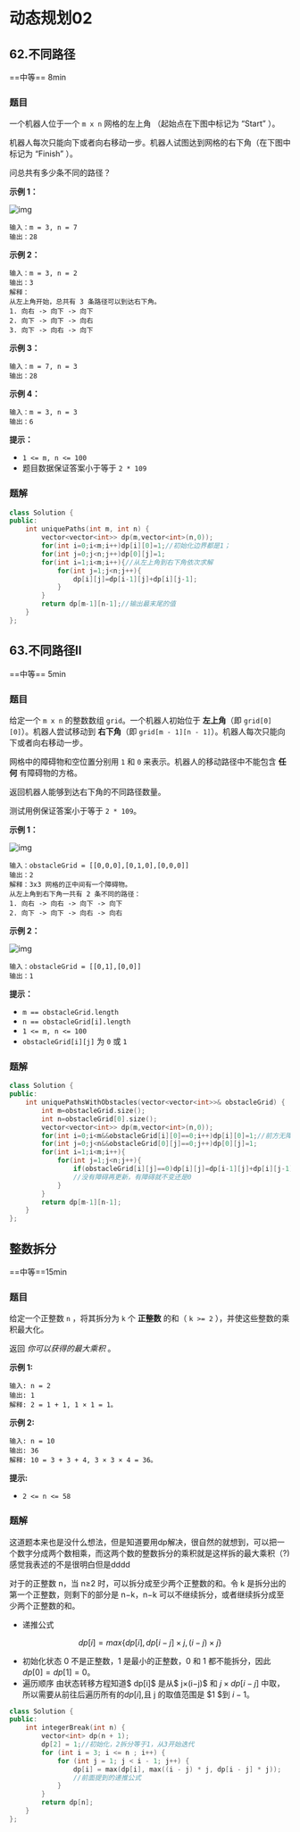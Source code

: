 # 动态规划02

## 62.不同路径

==中等==  8min

### 题目

一个机器人位于一个 `m x n` 网格的左上角 （起始点在下图中标记为 “Start” ）。

机器人每次只能向下或者向右移动一步。机器人试图达到网格的右下角（在下图中标记为 “Finish” ）。

问总共有多少条不同的路径？

 

**示例 1：**

![img](assets/1697422740-adxmsI-image.png)

```
输入：m = 3, n = 7
输出：28
```

**示例 2：**

```
输入：m = 3, n = 2
输出：3
解释：
从左上角开始，总共有 3 条路径可以到达右下角。
1. 向右 -> 向下 -> 向下
2. 向下 -> 向下 -> 向右
3. 向下 -> 向右 -> 向下
```

**示例 3：**

```
输入：m = 7, n = 3
输出：28
```

**示例 4：**

```
输入：m = 3, n = 3
输出：6
```

 

**提示：**

- `1 <= m, n <= 100`
- 题目数据保证答案小于等于 `2 * 109`

### 题解

```c++
class Solution {
public:
    int uniquePaths(int m, int n) {
        vector<vector<int>> dp(m,vector<int>(n,0));
        for(int i=0;i<m;i++)dp[i][0]=1;//初始化边界都是1；
        for(int j=0;j<n;j++)dp[0][j]=1;
        for(int i=1;i<m;i++){//从左上角到右下角依次求解
            for(int j=1;j<n;j++){
                dp[i][j]=dp[i-1][j]+dp[i][j-1];
            }
        }
        return dp[m-1][n-1];//输出最末尾的值
    }
};
```

## 63.不同路径Ⅱ

==中等== 5min

### 题目

给定一个 `m x n` 的整数数组 `grid`。一个机器人初始位于 **左上角**（即 `grid[0][0]`）。机器人尝试移动到 **右下角**（即 `grid[m - 1][n - 1]`）。机器人每次只能向下或者向右移动一步。

网格中的障碍物和空位置分别用 `1` 和 `0` 来表示。机器人的移动路径中不能包含 **任何** 有障碍物的方格。

返回机器人能够到达右下角的不同路径数量。

测试用例保证答案小于等于 `2 * 109`。

 

**示例 1：**

![img](assets/robot1.jpg)

```
输入：obstacleGrid = [[0,0,0],[0,1,0],[0,0,0]]
输出：2
解释：3x3 网格的正中间有一个障碍物。
从左上角到右下角一共有 2 条不同的路径：
1. 向右 -> 向右 -> 向下 -> 向下
2. 向下 -> 向下 -> 向右 -> 向右
```

**示例 2：**

![img](assets/robot2.jpg)

```
输入：obstacleGrid = [[0,1],[0,0]]
输出：1
```

 

**提示：**

- `m == obstacleGrid.length`
- `n == obstacleGrid[i].length`
- `1 <= m, n <= 100`
- `obstacleGrid[i][j]` 为 `0` 或 `1`



### 题解
```c++
class Solution {
public:
    int uniquePathsWithObstacles(vector<vector<int>>& obstacleGrid) {
        int m=obstacleGrid.size();
        int n=obstacleGrid[0].size();
        vector<vector<int>> dp(m,vector<int>(n,0));
        for(int i=0;i<m&&obstacleGrid[i][0]==0;i++)dp[i][0]=1;//前方无障碍填1
        for(int j=0;j<n&&obstacleGrid[0][j]==0;j++)dp[0][j]=1;
        for(int i=1;i<m;i++){
            for(int j=1;j<n;j++){
                if(obstacleGrid[i][j]==0)dp[i][j]=dp[i-1][j]+dp[i][j-1];
                //没有障碍再更新，有障碍就不变还是0
            }
        }
        return dp[m-1][n-1];
    }
};
```
## 整数拆分

==中等==15min

### 题目

给定一个正整数 `n` ，将其拆分为 `k` 个 **正整数** 的和（ `k >= 2` ），并使这些整数的乘积最大化。

返回 *你可以获得的最大乘积* 。

 

**示例 1:**

```
输入: n = 2
输出: 1
解释: 2 = 1 + 1, 1 × 1 = 1。
```

**示例 2:**

```
输入: n = 10
输出: 36
解释: 10 = 3 + 3 + 4, 3 × 3 × 4 = 36。
```

 

**提示:**

- `2 <= n <= 58`

### 题解

这道题本来也是没什么想法，但是知道要用dp解决，很自然的就想到，可以把一个数字分成两个数相乘，而这两个数的整数拆分的乘积就是这样拆的最大乘积（?)感觉我表述的不是很明白但是dddd

对于的正整数 n，当 n≥2 时，可以拆分成至少两个正整数的和。令 k 是拆分出的第一个正整数，则剩下的部分是 n−k，n−k 可以不继续拆分，或者继续拆分成至少两个正整数的和。

- 递推公式

$$
dp[i] = max\{ dp[i],dp[i-j] \times j,(i-j)\times j \}
$$
- 初始化状态
0 不是正整数，1 是最小的正整数，0 和 1 都不能拆分，因此 $dp[0]=dp[1]=0$。
- 遍历顺序
由状态转移方程知道$ dp[i]$ 是从$ j×(i−j)$ 和 $j×dp[i−j]$ 中取，所以需要从前往后遍历所有的$dp[i]$,且 j 的取值范围是 $1 $到 $i−1$。


```c++
class Solution {
public:
    int integerBreak(int n) {
        vector<int> dp(n + 1);
        dp[2] = 1;//初始化，2拆分等于1，从3开始迭代
        for (int i = 3; i <= n ; i++) {
            for (int j = 1; j < i - 1; j++) {
                dp[i] = max(dp[i], max((i - j) * j, dp[i - j] * j));
                //前面提到的递推公式
            }
        }
        return dp[n];
    }
};
```

